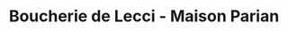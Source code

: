 ---
title: "Boucherie de Lecci - Maison Parian"
url: /lecci/boucherie-de-lecci-maison-parian/
shop: boucherie
---